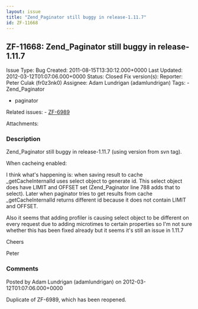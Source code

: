 ```yaml
---
layout: issue
title: "Zend_Paginator still buggy in release-1.11.7"
id: ZF-11668
---
```


ZF-11668: Zend\_Paginator still buggy in release-1.11.7
-------------------------------------------------------

 Issue Type: Bug Created: 2011-08-15T13:30:12.000+0000 Last Updated: 2012-03-12T01:07:06.000+0000 Status: Closed Fix version(s): 
 Reporter:  Peter Culak (fr0z3nk0)  Assignee:  Adam Lundrigan (adamlundrigan)  Tags: - Zend\_Paginator
- paginator
 
 Related issues: - [ZF-6989](/issues/browse/ZF-6989)
 
 Attachments: 
### Description

Zend\_Paginator still buggy in release-1.11.7 (using version from svn tag).

When cacheing enabled:

I think what's happening is: when saving result to cache \_getCacheInternalId uses select object to generate id. This select object does have LIMIT and OFFSET set (Zend\_Paginator line 788 adds that to select). Later when paginator tries to get results from cache \_getCacheInternalId returns different id because it does not contain LIMIT and OFFSET.

Also it seems that adding profiler is causing select object to be different on every request due to adding microtimes to certain properties so I'm not sure whether this has been fixed already but it seems it's still an issue in 1.11.7

Cheers

Peter

 

 

### Comments

Posted by Adam Lundrigan (adamlundrigan) on 2012-03-12T01:07:06.000+0000

Duplicate of ZF-6989, which has been reopened.

 

 